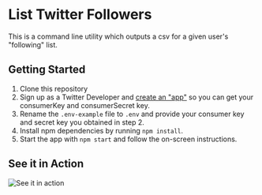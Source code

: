 # List Twitter Followers

This is a command line utility which outputs a csv for a given user's "following" list.

## Getting Started
1. Clone this repository
2. Sign up as a Twitter Developer and [create an "app"](https://developer.twitter.com/en/apps) so you can get your consumerKey and consumerSecret key.
3. Rename the `.env-example` file to `.env` and provide your consumer key and secret key you obtained in step 2.
4. Install npm dependencies by running `npm install`.
5. Start the app with `npm start` and follow the on-screen instructions.

## See it in Action
![See it in action](https://cdn-std.dprcdn.net/files/acc_681737/ieC9Hz)
